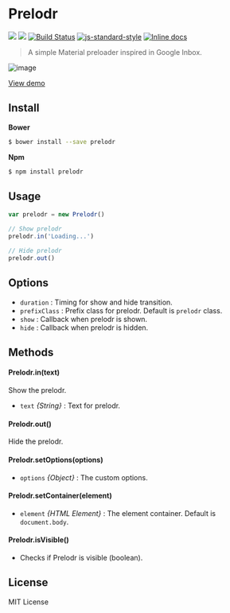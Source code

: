 # Prelodr
[![](https://img.shields.io/bower/v/prelodr.svg?style=flat-square)](https://github.com/quintana-dev/prelodr#install) [![](https://img.shields.io/npm/v/prelodr.svg?style=flat-square)](https://www.npmjs.com/package/prelodr) [![Build Status](http://img.shields.io/travis/quintana-dev/prelodr.svg?style=flat-square)](https://travis-ci.org/quintana-dev/prelodr) [![js-standard-style](https://img.shields.io/badge/code%20style-standard-brightgreen.svg?style=flat-square)](https://github.com/feross/standard) [![Inline docs](http://inch-ci.org/github/quintana-dev/prelodr.svg?branch=master&style=flat-square&v1)](http://inch-ci.org/github/quintana-dev/prelodr)

> A simple Material preloader inspired in Google Inbox.

![image](https://cloud.githubusercontent.com/assets/1700322/7620904/6886be26-f988-11e4-995a-97eee6bfc6ca.png)

[View demo](http://codepen.io/joseluisq/full/rVeyXY)

## Install

**Bower**

```sh
$ bower install --save prelodr
```

**Npm**

```sh
$ npm install prelodr
```

## Usage

```js
var prelodr = new Prelodr()

// Show prelodr
prelodr.in('Loading...')

// Hide prelodr
prelodr.out()
```

## Options

  * `duration` : Timing for show and hide transition.
  * `prefixClass` : Prefix class for prelodr. Default is `prelodr` class.
  * `show` : Callback when prelodr is shown.
  * `hide` : Callback when prelodr is hidden.

## Methods

#### Prelodr.in(text)
Show the prelodr.

* `text` *{String}* : Text for prelodr.

#### Prelodr.out()
Hide the prelodr.

#### Prelodr.setOptions(options)
* `options` *{Object}* : The custom options.

#### Prelodr.setContainer(element)
* `element` *{HTML Element}* : The element container. Default is `document.body`.

#### Prelodr.isVisible()
* Checks if Prelodr is visible (boolean).

## License
MIT License 
